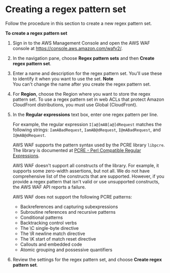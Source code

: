 # Creating a regex pattern set<a name="waf-regex-pattern-set-creating"></a>

Follow the procedure in this section to create a new regex pattern set\.

**To create a regex pattern set**

1. Sign in to the AWS Management Console and open the AWS WAF console at [https://console\.aws\.amazon\.com/wafv2/](https://console.aws.amazon.com/wafv2/)\. 

1. In the navigation pane, choose **Regex pattern sets** and then **Create regex pattern set**\. 

1. Enter a name and description for the regex pattern set\. You'll use these to identify it when you want to use the set\. 
**Note**  
You can't change the name after you create the regex pattern set\.

1. For **Region**, choose the Region where you want to store the regex pattern set\. To use a regex pattern set in web ACLs that protect Amazon CloudFront distributions, you must use Global \(CloudFront\)\. 

1. In the **Regular expressions** text box, enter one regex pattern per line\. 

   For example, the regular expression `I[a@]mAB[a@]dRequest` matches the following strings: `IamABadRequest`, `IamAB@dRequest`, `I@mABadRequest`, and `I@mAB@dRequest`\.

   AWS WAF supports the pattern syntax used by the PCRE library `libpcre`\. The library is documented at [PCRE \- Perl Compatible Regular Expressions](http://www.pcre.org/)\. 

   AWS WAF doesn't support all constructs of the library\. For example, it supports some zero\-width assertions, but not all\. We do not have comprehensive list of the constructs that are supported\. However, if you provide a regex pattern that isn't valid or use unsupported constructs, the AWS WAF API reports a failure\. 

   AWS WAF does not support the following PCRE patterns: 
   + Backreferences and capturing subexpressions
   + Subroutine references and recursive patterns
   + Conditional patterns
   + Backtracking control verbs
   + The \\C single\-byte directive
   + The \\R newline match directive
   + The \\K start of match reset directive
   + Callouts and embedded code
   + Atomic grouping and possessive quantifiers

1. Review the settings for the regex pattern set, and choose **Create regex pattern set**\.